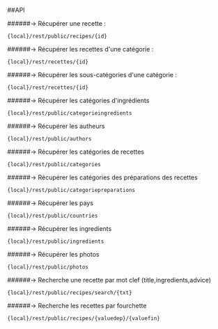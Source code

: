 ##API
	
	
######-> Récupérer une recette :

	{local}/rest/public/recipes/{id}
	
######-> Récupérer les recettes d'une catégorie :

	{local}/rest/recettes/{id}
	
######-> Récupérer les sous-catégories d'une catégorie :

	{local}/rest/recettes/{id}
	
######-> Récupérer les catégories d'ingrédients

	{local}/rest/public/categorieingredients
	
######-> Récupérer les autheurs

	{local}/rest/public/authors
	
######-> Récupérer les catégories de recettes

	{local}/rest/public/categories
	
######-> Récupérer les catégories des préparations des recettes

	{local}/rest/public/categoriepreparations

######-> Récupérer les pays

	{local}/rest/public/countries
	
######-> Récupérer les ingredients

	{local}/rest/public/ingredients
	
######-> Récupérer les photos

	{local}/rest/public/photos

######-> Recherche une recette par mot clef (title,ingredients,advice)

	{local}/rest/public/recipes/search/{txt}
	
######-> Recherche les recettes par fourchette

	{local}/rest/public/recipes/{valuedep}/{valuefin}
